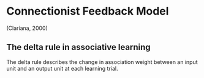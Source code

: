 # Connectionist Feedback Model

(Clariana, 2000)

## The delta rule in associative learning

The delta rule describes the change in association weight between an input unit and an output unit at each learning trial.